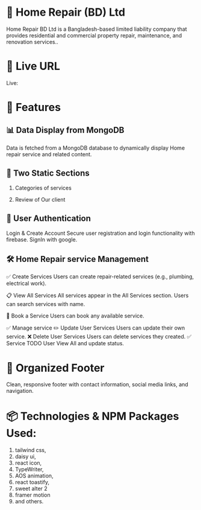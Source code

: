# 🎨 Home Repair (BD) Ltd
Home Repair BD Ltd is a Bangladesh-based limited liability company that provides residential and commercial property repair, maintenance, and renovation services..

# 🔗 Live URL
Live: 

# 🚀 Features

## 📊 Data Display from MongoDB
Data is fetched from a MongoDB database to dynamically display Home repair service and related content.

## 🧩 Two Static Sections
1. Categories of services

2. Review of Our client

## 🔐 User Authentication
Login & Create Account
Secure user registration and login functionality with firebase.
SignIn with google.

## 🛠 Home Repair service Management
✅ Create Services
Users can create repair-related services (e.g., plumbing, electrical work).

📋 View All Services
All services appear in the All Services section.
Users can search services with name.

📅 Book a Service
Users can book any available service.

✅ Manage service
✏️ Update User Services
Users can update their own service.
❌ Delete User Services
Users can delete services they created.
✅ Service TODO
User View All and update status.

# 🦶 Organized Footer
Clean, responsive footer with contact information, social media links, and navigation.

# 📦 Technologies & NPM Packages Used:
 1. tailwind css,
 2. daisy ui,
 3. react icon,
 4. TypeWriter,
 5. AOS animation,
 6. react toastify,
 7. sweet alter 2 
 8. framer motion
 9. and others.
